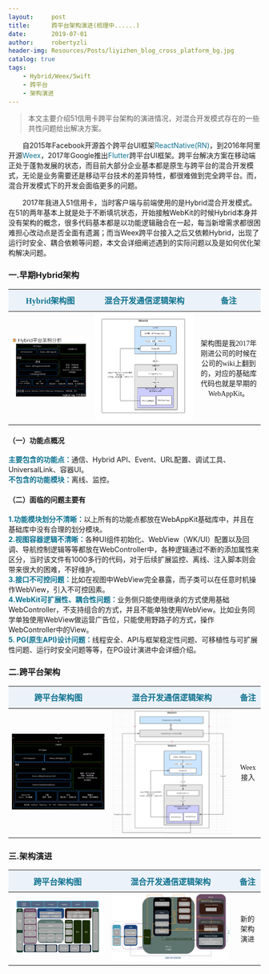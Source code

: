 ```yaml
---
layout:     post
title:      跨平台架构演进(梳理中......)  
date:       2019-07-01
author:     robertyzli
header-img: Resources/Posts/liyizhen_blog_cross_platform_bg.jpg
catalog: true
tags:
    - Hybrid/Weex/Swift
    - 跨平台
    - 架构演进 
---
```


<style>
  table {
      width: 100%; /*表格宽度*/
      border-collapse: collapse; /*使用单一线条的边框*/
      empty-cells: show; /*单元格无内容依旧绘制边框*/
  }
	
  table th,td {
    height: 35px; /*统一每一行的默认高度*/
  }
	
  table th {
      font-weight: bold; /*加粗*/
      text-align: center !important; /*内容居中，加上 !important 避免被 Markdown 样式覆盖*/
      white-space: nowrap; /*表头内容强制在一行显示*/
      font-size:16px;font-family:"Times New Roman", Times, serif !important;
      background: #ECF2F9; /*背景色*/
      color:#0F7290;
  }
  
   table td {
      text-align: center !important; /*内容居中，加上 !important 避免被 Markdown 样式覆盖*/
      font-size:14px;font-family:"Times New Roman", Times, serif !important;
  }
	
  /* 隔行变色 */
  table tbody tr:nth-child(2n) {
      background: #F4F7FB; 
  }
  /* 悬浮变色 */
  /*table tr:hover {
      background: #B2B2B2; 
  }*/
	
  /* 首列不换行 */
  table td:nth-child(1) {
      white-space: nowrap; 
  }
  /* 指定列宽度 */
  /*table th:nth-of-type(2) {
    	width: 200px;
     white-space: nowrap;
  }*/
  </style>  

> 本文主要介绍51信用卡跨平台架构的演进情况，对混合开发模式存在的一些共性问题给出解决方案。

&ensp;&ensp;&ensp;&ensp;自2015年Facebook开源首个跨平台UI框架<font style="color:#0F7290">ReactNative(RN)</font>，到2016年阿里开源<font style="color:#0F7290">Weex</font>，2017年Google推出<font style="color:#0F7290">Flutter</font>跨平台UI框架。跨平台解决方案在移动端正处于蓬勃发展的状态，而目前大部分企业基本都是原生与跨平台的混合开发模式，无论是业务需要还是移动平台技术的差异特性，都很难做到完全跨平台。而，混合开发模式下的开发会面临更多的问题。

&ensp;&ensp;&ensp;&ensp;2017年我进入51信用卡，当时客户端与前端使用的是Hybrid混合开发模式。在51的两年基本上就是处于不断填坑状态，开始接触WebKit的时候Hybrid本身并没有架构的概念，很多代码基本都是以功能逻辑融合在一起，每当新增需求都很困难担心改动点是否全面有遗漏；而当Weex跨平台接入之后又依赖Hybrid，出现了运行时安全、耦合依赖等问题，本文会详细阐述遇到的实际问题以及是如何优化架构解决问题。

###   一.早期Hybrid架构 
  
<table>
    <thead>
        <tr>
            <th>Hybrid架构图</th>
            <th>混合开发通信逻辑架构</th>
            <th>备注</th>
        </tr>
    </thead>
    <tbody>
        <tr>
            <td><img src="/Resources/Posts/liyizhen_blog_cross_platform_old.png"/></td>
            <td><img src="/Resources/Posts/liyizhen_blog_cross_platform_old_pg.png"/></td>
            <td>架构图是我2017年刚进公司的时候在公司的wiki上翻到的，对应的基础库代码也就是早期的WebAppKit。</td>
        </tr>
    </tbody>
</table>

#### （一）功能点概况      
<font style="color:#0F7290;font-weight:bold;">主要包含的功能点：</font>通信、Hybrid API、Event、URL配置、调试工具、UniversalLink、容器UI。    
<font style="color:#0F7290;font-weight:bold;">不包含的功能模块：</font>离线、监控。 

#### （二）面临的问题主要有      
<font style="color:#0F7290;font-weight:bold;">1.功能模块划分不清晰：</font>以上所有的功能点都放在WebAppKit基础库中，并且在基础库中没有合理的划分模块。    
<font style="color:#0F7290;font-weight:bold;">2.视图容器逻辑不清晰：</font>各种UI组件初始化、WebView（WK/UI）配置以及回调、导航控制逻辑等等都放在WebController中，各种逻辑通过不断的添加属性来区分，当时该文件有1000多行的代码，对于后续扩展监控、离线、注入脚本则会带来很大的困难，不好维护。       
<font style="color:#0F7290;font-weight:bold;">3.接口不可控问题：</font>比如在视图中WebView完全暴露，而子类可以在任意时机操作WebView，引入不可控因素。     
<font style="color:#0F7290;font-weight:bold;">4.WebKit可扩展性、耦合性问题：</font>业务侧只能使用继承的方式使用基础WebController，不支持组合的方式，并且不能单独使用WebView。比如业务同学单独使用WebView做运营广告位，只能使用野路子的方式，操作WebController中的View。      
<font style="color:#0F7290;font-weight:bold;">5. PG(原生API)设计问题：</font>线程安全、API与框架稳定性问题、可移植性与可扩展性问题、运行时安全问题等等，在PG设计演进中会详细介绍。   

###  二.跨平台架构    
<table>
    <thead>
        <tr>
            <th>跨平台架构图</th>
            <th>混合开发通信逻辑架构</th>
            <th>备注</th>
        </tr>
    </thead>
    <tbody>
        <tr>
            <td><img src="/Resources/Posts/liyizhen_blog_cross_platform_weex_hybrid.png"/></td>
            <td><img src="/Resources/Posts/liyizhen_blog_cross_platform_weex_hybrid_pg.png"/></td>
            <td>Weex接入</td>
        </tr>
    </tbody>
</table>

###  三.架构演进  

<table>
    <thead>
        <tr>
            <th>跨平台架构图</th>
            <th>混合开发通信逻辑架构</th>
            <th>备注</th>
        </tr>
    </thead>
    <tbody>
        <tr>
            <td><img src="/Resources/Posts/liyizhen_blog_cross_platform_new.jpg"/></td>
            <td><img src="/Resources/Posts/liyizhen_blog_cross_platform_pg_core.jpg"/></td>
            <td>新的架构演进</td>
        </tr>
    </tbody>
</table>


<!-- ####  1.Hybrid容器    
UI层：WebView（WK/UI）、组件（加载loading、异常错误、进度条等）、Controller、WebView接口扩展   
Engine层：主要处理Web容器基础逻辑，分为WKEngine、UIEngine，比如离线、监控、注入脚本、路由、与PGCore层的通信等核心逻辑。  
注入脚本模块：区分WKWebView注入脚本、UIWebView注入脚本（与离线技术方案相似，涉及业务敏感性所以不透露太多）。  
Data层：处理WebUA与Cookie的问题。 -->

<!-- ####  2.Weex容器   

####  3.头部容器  

####  4.离线

####  5.EventBus  

###  四.PG设计演进 -->
